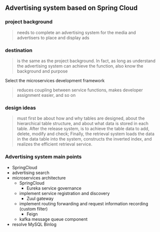 ## Advertising system based on Spring Cloud

### project background
> needs to complete an advertising system for the media and advertisers to place and display ads
### destination
> is the same as the project background. In fact, as long as understand the advertising system can achieve the function, also know the background and purpose

Select the microservices development framework
> reduces coupling between service functions, makes developer assignment easier, and so on

### design ideas
> must first be about how and why tables are designed, about the hierarchical table structure, and about what data is stored in each table. After the release system, is to achieve the table data to add, delete, modify and check; Finally, the retrieval system loads the data in the data table into the system, constructs the inverted index, and realizes the efficient retrieval service.

### Advertising system main points

- SpringCloud
- advertising search
- microservices architecture
    - SpringCloud
        - Eureka service governance
    - implement service registration and discovery
        - Zuul gateway
    - implement routing forwarding and request information recording (custom filter)
        - Feign
    - kafka message queue component
- resolve MySQL Binlog